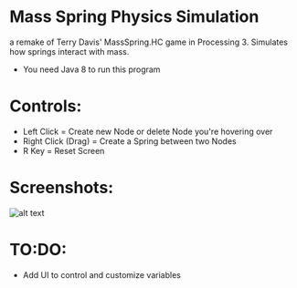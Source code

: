 # Mass Spring Physics Simulation

a remake of Terry Davis' MassSpring.HC game in Processing 3.
Simulates how springs interact with mass.

- You need Java 8 to run this program

# Controls:

- Left Click = Create new Node or delete Node you're hovering over
- Right Click (Drag) = Create a Spring between two Nodes
- R Key = Reset Screen

# Screenshots:

![alt text](https://i.imgur.com/a4NlQE2.png)

# TO:DO:

- Add UI to control and customize variables
